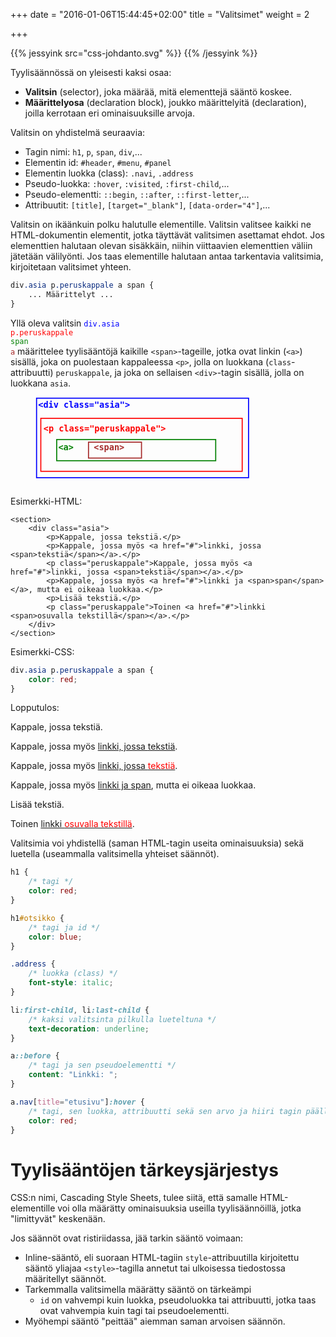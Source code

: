 +++
date = "2016-01-06T15:44:45+02:00"
title = "Valitsimet"
weight = 2

+++

{{% jessyink src="css-johdanto.svg" %}}
{{% /jessyink %}}

Tyylisäännössä on yleisesti kaksi osaa:

* __Valitsin__ (selector), joka määrää, mitä elementtejä sääntö koskee.
* __Määrittelyosa__ (declaration block), joukko määrittelyitä (declaration), joilla kerrotaan eri ominaisuuksille arvoja.

Valitsin on yhdistelmä seuraavia:

* Tagin nimi: `h1`, `p`, `span`, `div`,...
* Elementin id: `#header`, `#menu`, `#panel`
* Elementin luokka (class): `.navi`, `.address`
* Pseudo-luokka: `:hover`, `:visited`, `:first-child`,...
* Pseudo-elementti: `::begin`, `::after`, `::first-letter`,...
* Attribuutit: `[title]`, `[target="_blank"]`, `[data-order="4"]`,...

Valitsin on ikäänkuin polku halutulle elementille. Valitsin valitsee kaikki ne HTML-dokumentin
elementit, jotka täyttävät valitsimen asettamat ehdot. Jos elementtien halutaan
olevan sisäkkäin, niihin viittaavien elementtien väliin jätetään välilyönti. Jos taas
elementille halutaan antaa tarkentavia valitsimia, kirjoitetaan valitsimet yhteen.

```css
div.asia p.peruskappale a span {
    ... Määrittelyt ...
}
```
Yllä oleva valitsin <code><span style="color: blue;">div.asia</span> <span style="color: red;">p.peruskappale</span> <span style="color: green;">span</span> <span style="color: brown;">a</span></code>
määrittelee tyylisääntöjä kaikille `<span>`-tageille, jotka ovat linkin (`<a>`) sisällä, joka on puolestaan kappaleessa `<p>`, jolla on luokkana (`class`-attribuutti) `peruskappale`, ja joka on
sellaisen `<div>`-tagin sisällä, jolla on luokkana `asia`.

<figure>
<svg xmlns="http://www.w3.org/2000/svg" version="1.1" width="500" height="170" viewBox="0 0 500 170" class="chart">
    <rect stroke="blue" stroke-width="2" fill="none" x="2" y="2" width="400" height="150"></rect>
    <rect stroke="red" stroke-width="2" fill="none" x="10" y="40" width="380" height="100"></rect>
    <rect stroke="green" stroke-width="2" fill="none" x="40" y="80" width="300" height="40"></rect>
    <rect stroke="brown" stroke-width="2" fill="none" x="100" y="85" width="100" height="30"></rect>
    <text x="5" y="20" style="font-family: monospace; font-size: 16px; font-weight: bold; fill: blue;">&lt;div class=&quot;asia&quot;&gt;</text>
    <text x="15" y="65" style="font-family: monospace; font-size: 16px; font-weight: bold; fill: red;">&lt;p class=&quot;peruskappale&quot;&gt;</text>
    <text x="43" y="100" style="font-family: monospace; font-size: 16px; font-weight: bold; fill: green;">&lt;a&gt;</text>
    <text x="110" y="100" style="font-family: monospace; font-size: 16px; font-weight: bold; fill: brown;">&lt;span&gt;</text>
</svg>
</figure>

Esimerkki-HTML:
```
<section>
    <div class="asia">
        <p>Kappale, jossa tekstiä.</p>
        <p>Kappale, jossa myös <a href="#">linkki, jossa <span>tekstiä</span></a>.</p>
        <p class="peruskappale">Kappale, jossa myös <a href="#">linkki, jossa <span>tekstiä</span></a>.</p>
        <p>Kappale, jossa myös <a href="#">linkki ja <span>span</span></a>, mutta ei oikeaa luokkaa.</p>
        <p>Lisää tekstiä.</p>
        <p class="peruskappale">Toinen <a href="#">linkki <span>osuvalla tekstillä</span></a>.</p>
    </div>
</section>
```
Esimerkki-CSS:
```css
div.asia p.peruskappale a span {
    color: red;
}
```

Lopputulos:
<div class="html-example">
<section>
    <div class="asia">
        <p>Kappale, jossa tekstiä.</p>
        <p>Kappale, jossa myös <a href="#">linkki, jossa <span>tekstiä</span></a>.</p>
        <p class="peruskappale">Kappale, jossa myös <a href="#">linkki, jossa <span style="color: red;">tekstiä</span></a>.</p>
        <p>Kappale, jossa myös <a href="#">linkki ja <span>span</span></a>, mutta ei oikeaa luokkaa.</p>
        <p>Lisää tekstiä.</p>
        <p class="peruskappale">Toinen <a href="#">linkki <span style="color: red;">osuvalla tekstillä</span></a>.</p>
    </div>
</section>
</div>

Valitsimia voi yhdistellä (saman HTML-tagin useita ominaisuuksia) sekä luetella (useammalla valitsimella yhteiset säännöt).

```css
h1 {
    /* tagi */
    color: red;
}

h1#otsikko {
    /* tagi ja id */
    color: blue;
}

.address {
    /* luokka (class) */
    font-style: italic;
}

li:first-child, li:last-child {
    /* kaksi valitsinta pilkulla lueteltuna */
    text-decoration: underline;
}

a::before {
    /* tagi ja sen pseudoelementti */
    content: "Linkki: ";
}

a.nav[title="etusivu"]:hover {
    /* tagi, sen luokka, attribuutti sekä sen arvo ja hiiri tagin päällä */
    color: red;
}
```

Tyylisääntöjen tärkeysjärjestys
===============================
CSS:n nimi, Cascading Style Sheets, tulee siitä, että samalle HTML-elementille voi olla
määrätty ominaisuuksia useilla tyylisäännöillä, jotka "limittyvät" keskenään.

Jos säännöt ovat ristiriidassa, jää tarkin sääntö voimaan:

* Inline-sääntö, eli suoraan HTML-tagiin `style`-attribuutilla kirjoitettu
    sääntö yliajaa `<style>`-tagilla annetut tai ulkoisessa tiedostossa
    määritellyt säännöt.
* Tarkemmalla valitsimella määrätty sääntö on tärkeämpi
    * `id` on vahvempi kuin luokka, pseudoluokka tai attribuutti, jotka taas ovat
        vahvempia kuin tagi tai pseudoelementti.
* Myöhempi sääntö "peittää" aiemman saman arvoisen säännön.